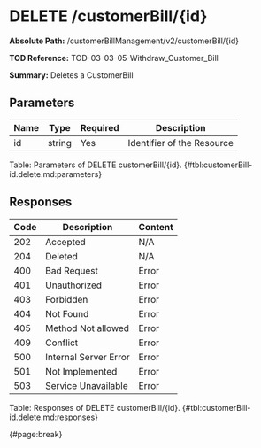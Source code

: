<!--
    ATTENTION: This file was generated via gradle!
               Do NOT manually edit this file! Any such changes will be overwritten!
-->

# DELETE /customerBill/{id}

**Absolute Path:** /customerBillManagement/v2/customerBill/{id}

**TOD Reference:** TOD-03-03-05-Withdraw_Customer_Bill

**Summary:** Deletes a CustomerBill

## Parameters

| Name | Type | Required | Description |
| ------ | ------ | --- | ------------ |
| id | string | Yes | Identifier of the Resource |

Table: Parameters of DELETE customerBill/{id}. {#tbl:customerBill-id.delete.md:parameters}

## Responses

| Code | Description | Content |
|------|-------------|---------|
| 202 | Accepted | N/A |
| 204 | Deleted | N/A |
| 400 | Bad Request | Error |
| 401 | Unauthorized | Error |
| 403 | Forbidden | Error |
| 404 | Not Found | Error |
| 405 | Method Not allowed | Error |
| 409 | Conflict | Error |
| 500 | Internal Server Error | Error |
| 501 | Not Implemented | Error |
| 503 | Service Unavailable | Error |

Table: Responses of DELETE customerBill/{id}. {#tbl:customerBill-id.delete.md:responses}

{#page:break}
